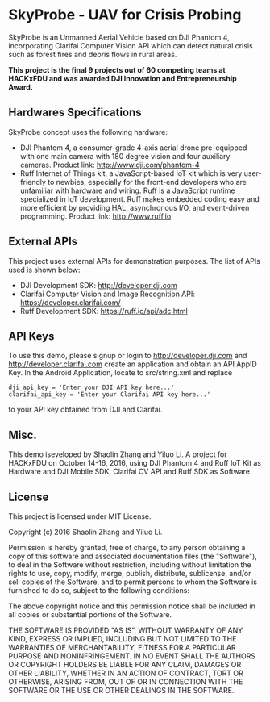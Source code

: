 SkyProbe - UAV for Crisis Probing
===================

SkyProbe is an Unmanned Aerial Vehicle based on DJI Phantom 4, incorporating Clarifai Computer Vision API which can detect natural crisis such as forest fires and debris flows in rural areas.

**This project is the final 9 projects out of 60 competing teams at HACKxFDU and was awarded DJI Innovation and Entrepreneurship Award.**


Hardwares Specifications
------------
SkyProbe concept uses the following hardware:

- DJI Phantom 4, a consumer-grade 4-axis aerial drone pre-equipped with one main camera with 180 degree vision and four auxiliary cameras. Product link: <http://www.dji.com/phantom-4>
- Ruff Internet of Things kit, a JavaScript-based IoT kit which is very user-friendly to newbies, especially for the front-end developers who are unfamiliar with hardware and wiring. Ruff is a JavaScript runtime specialized in IoT development. Ruff makes embedded coding easy and more efficient by providing HAL, asynchronous I/O, and event-driven programming. Product link: <http://www.ruff.io>

External APIs
-------------

This project uses external APIs for demonstration purposes. The list of APIs used is shown below:

- DJI Development SDK: <http://developer.dji.com>
- Clarifai Computer Vision and Image Recognition API: <https://developer.clarifai.com/>
- Ruff Development SDK: <https://ruff.io/api/adc.html>


API Keys
-------------

To use this demo, please signup or login to <http://developer.dji.com> and <http://developer.clarifai.com> create an application and obtain an API AppID Key. In the Android Application, locate to src/string.xml and replace
```
dji_api_key = 'Enter your DJI API key here...'
clarifai_api_key = 'Enter your Clarifai API key here...'
```

to your API key obtained from DJI and Clarifai.

Misc.
-------------------

This demo iseveloped by Shaolin Zhang and Yiluo Li. A project for HACKxFDU on October 14-16, 2016, using DJI Phantom 4 and Ruff IoT Kit as Hardware and DJI Mobile SDK, Clarifai CV API and Ruff SDK as Software.

License
-------------------

This project is licensed under MIT License.

Copyright (c) 2016 Shaolin Zhang and Yiluo Li.

Permission is hereby granted, free of charge, to any person obtaining a copy
of this software and associated documentation files (the "Software"), to deal
in the Software without restriction, including without limitation the rights
to use, copy, modify, merge, publish, distribute, sublicense, and/or sell
copies of the Software, and to permit persons to whom the Software is
furnished to do so, subject to the following conditions:

The above copyright notice and this permission notice shall be included in all
copies or substantial portions of the Software.

THE SOFTWARE IS PROVIDED "AS IS", WITHOUT WARRANTY OF ANY KIND, EXPRESS OR
IMPLIED, INCLUDING BUT NOT LIMITED TO THE WARRANTIES OF MERCHANTABILITY,
FITNESS FOR A PARTICULAR PURPOSE AND NONINFRINGEMENT. IN NO EVENT SHALL THE
AUTHORS OR COPYRIGHT HOLDERS BE LIABLE FOR ANY CLAIM, DAMAGES OR OTHER
LIABILITY, WHETHER IN AN ACTION OF CONTRACT, TORT OR OTHERWISE, ARISING FROM,
OUT OF OR IN CONNECTION WITH THE SOFTWARE OR THE USE OR OTHER DEALINGS IN THE
SOFTWARE.
